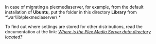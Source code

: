 In case of migrating a plexmediaserver, for example, from the default installation of **Ubuntu**, put the folder in this directory **Library** from *\var\lib\plexmediaserver\ *

To find out where settings are stored for other distributions, read the documentation at the link: *[Where is the Plex Media Server data directory located?][]*




[Where is the Plex Media Server data directory located?]: https://support.plex.tv/articles/202915258-where-is-the-plex-media-server-data-directory-located/ "developer documentation"
